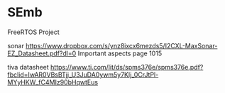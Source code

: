 # SEmb
FreeRTOS Project

sonar
  https://www.dropbox.com/s/ynz8ixcx6mezds5/I2CXL-MaxSonar-EZ_Datasheet.pdf?dl=0
  Important aspects
    page 1015  

tiva datasheet
https://www.ti.com/lit/ds/spms376e/spms376e.pdf?fbclid=IwAR0VBsBTjj_U3JuDA0ywm5y7Klj_0CrJtPl-MYyHKW_fC4MIz90bHqwtEus
